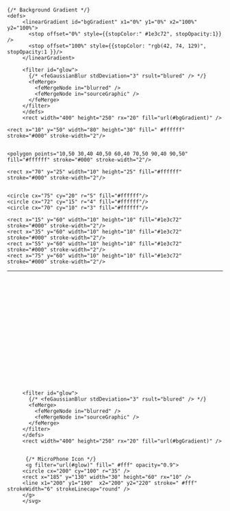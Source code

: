 <svg width="400" height="250" viewBox="0 0 400 250" xmlns="http://www.w3.org/2000/svg">

    {/* Background Gradient */}
    <defs>
         <linearGradient id="bgGradient" x1="0%" y1="0%" x2="100%" y2="100%">
           <stop offset="0%" style={{stopColor:" #1e3c72", stopOpacity:1}} />
           <stop offset="100%" style={{stopColor: "rgb(42, 74, 129)", stopOpacity:1 }}/>
         </linearGradient>

         <filter id="glow">
           {/* <feGaussianBlur stdDeviation="3" rsult="blured" /> */}
           <feMerge>
             <feMergeNode in="blurred" />
             <feMergeNode in="sourceGraphic" />
           </feMerge>
         </filter>
         </defs>
         <rect width="400" height="250" rx="20" fill="url(#bgGradient)" />
    
    <rect x="10" y="50" width="80" height="30" fill=" #ffffff" stroke="#000" stroke-width="2"/>
    

    <polygon points="10,50 30,40 40,50 60,40 70,50 90,40 90,50" fill="#ffffff" stroke="#000" stroke-width="2"/>
    
    <rect x="70" y="25" width="10" height="25" fill="#ffffff" stroke="#000" stroke-width="2"/>
    

    <circle cx="75" cy="20" r="5" fill="#ffffff"/>
    <circle cx="72" cy="15" r="4" fill="#ffffff"/>
    <circle cx="70" cy="10" r="3" fill="#ffffff"/>
    
    <rect x="15" y="60" width="10" height="10" fill="#1e3c72" stroke="#000" stroke-width="2"/>
    <rect x="35" y="60" width="10" height="10" fill="#1e3c72" stroke="#000" stroke-width="2"/>
    <rect x="55" y="60" width="10" height="10" fill="#1e3c72" stroke="#000" stroke-width="2"/>
    <rect x="75" y="60" width="10" height="10" fill="#1e3c72" stroke="#000" stroke-width="2"/>
  </svg>

  ------------------------
   <svg width="400" height="250" viewBox="0 0 400 250" xmlns="http://www.w3.org/2000/svg">
        {/* Background Gradient */}
        <defs>
         <linearGradient id="bgGradient" x1="0%" y1="0%" x2="100%" y2="100%">
           <stop offset="0%" style={{stopColor:" #1e3c72", stopOpacity:1}} />
           <stop offset="100%" style={{stopColor: "rgb(42, 74, 129)", stopOpacity:1 }}/>
         </linearGradient>

         <filter id="glow">
           {/* <feGaussianBlur stdDeviation="3" rsult="blured" /> */}
           <feMerge>
             <feMergeNode in="blurred" />
             <feMergeNode in="sourceGraphic" />
           </feMerge>
         </filter>
         </defs>
         <rect width="400" height="250" rx="20" fill="url(#bgGradient)" />

         
          {/* MicroPhone Icon */}
          <g filter="url(#glow)" fill=" #fff" opacity="0.9">
         <circle cx="200" cy="100" r="35" />
         <rect x="185" y="130" width="30" height="60" rx="10" />
         <line x1="200" y1="190"  x2="200" y2="220" stroke=" #fff" strokeWidth="6" strokeLinecap="round" />
         </g>
         </svg>
